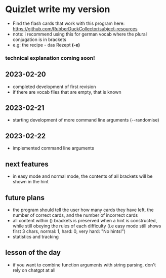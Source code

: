 # Quizlet write my version
- Find the flash cards that work with this program here: https://github.com/RubberDuckCollector/subject-resources
- note: i recommend using this for german vocab where the plural conjugation is in brackets
- e.g: the recipe - das Rezept **(-e)**

### technical explanation coming soon!

## 2023-02-20
- completed development of first revision
- if there are vocab files that are empty, that is known

## 2023-02-21
- starting development of more command line arguments (--randomise)

## 2023-02-22
- implemented command line arguments

## next features
- in easy mode and normal mode, the contents of all brackets will be shown in the hint

## future plans
- the program should tell the user how many cards they have left, the number of correct cards, and the number of incorrect cards
- all content within () brackets is preserved when a hint is constructed, while still obeying the rules of each difficulty (i.e easy mode still shows first 3 chars, normal: 1, hard: 0, very hard: "No hints!")
- statistics and tracking

## lesson of the day
- if you want to combine function arguments with string parsing, don't rely on chatgpt at all
